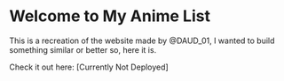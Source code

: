 # Welcome to My Anime List

This is a recreation of the website made by @DAUD_01, I wanted to build something similar or better so, here it is.

Check it out here: [Currently Not Deployed]